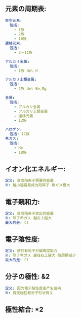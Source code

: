 
## 元素の周期表:

```yaml
典型元素:
  包括:
    - 1族
    - 2族
    - 18族
遷移元素:
  包括:
    - 3～11族

アルカリ金属:
  包括:
    - 1族 del H

アルカリ土類金属:
  包括:
    - 2族 del Be,Mg

金属:
  包括:
    - アルカリ金属
    - アルカリ土類金属
    - 遷移元素
    - 12族

ハロゲン:
  包括: 17族
希ガス:
  包括:
    - He
    - 18族

```

## イオン化エネルギー:

```yaml
定义: 变成阳离子需要的能量
※: 越小越容易成为阳离子 希ガス极大

```

## 電子親和力:

```yaml
定义: 变成陰离子放出的能量
※: 除了希ガス 越右上越大
最大的是: Cl

```

## 電子陰性度:

```yaml
定义: 使共有电子对偏离度能力
※: 除了希ガス 越往右上越大 随周期减少
最大的是: Cl

```

## 分子の極性: &2

```yaml
定义: 因为電子陰性度差产生偏离
※: 有无極性和分子形状有关

```

## 極性結合: *2

```yaml
```